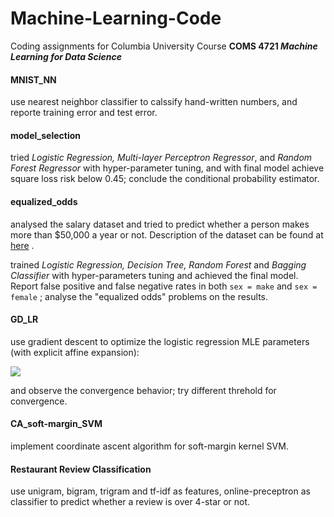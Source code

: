 # Machine-Learning-Code
Coding assignments for Columbia University Course **COMS 4721 *Machine Learning for Data Science*** 



#### MNIST_NN

use nearest neighbor classifier to calssify hand-written numbers, and reporte training error and test error.



#### model_selection

tried *Logistic Regression, Multi-layer Perceptron Regressor*, and *Random Forest Regressor* with hyper-parameter tuning, and with final model achieve square loss risk below 0.45; conclude the conditional probability estimator.



#### equalized_odds

analysed the salary dataset and tried to predict whether a person makes more than $50,000 a year or not. Description of the dataset can be found at [here](https://archive.ics.uci.edu/ml/machine-learning-databases/adult/adult.names) .

trained *Logistic Regression, Decision Tree, Random Forest* and *Bagging Classifier* with hyper-parameters tuning and achieved the final model. Report false positive and false negative rates in both `sex = make` and `sex = female` ; analyse the "equalized odds" problems on the results.



#### GD_LR

use gradient descent to optimize the logistic regression MLE parameters (with explicit affine expansion):

<img src="https://latex.codecogs.com/svg.latex?\Large&space;\min_{\beta_{0} \in \mathbb{R}, \beta{0} \in \mathbb{R}^d} \frac{1}{n} \sum_{i=1}^{n} \{\ln (1+\exp(\beta_{0}+x_i^\mathrm{T}\beta)) - y_i(\beta_0+x_i^{\mathrm{T}}\beta)\}" />

and observe the convergence behavior; try different threhold for convergence.



#### CA_soft-margin_SVM

implement coordinate ascent algorithm for soft-margin kernel SVM.



#### Restaurant Review Classification

use unigram, bigram, trigram and tf-idf as features, online-preceptron as classifier to predict whether a review is over 4-star or not.







